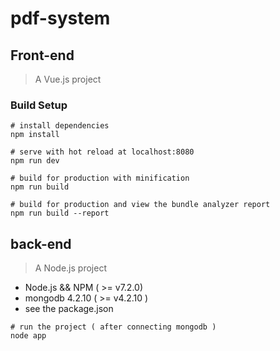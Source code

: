 # pdf-system

## Front-end

> A Vue.js project

### Build Setup

```
# install dependencies
npm install

# serve with hot reload at localhost:8080
npm run dev

# build for production with minification
npm run build

# build for production and view the bundle analyzer report
npm run build --report
```

## back-end

> A Node.js project

* Node.js && NPM ( >= v7.2.0) 
* mongodb 4.2.10 ( >= v4.2.10 )
* see the package.json

```
# run the project ( after connecting mongodb )
node app
```

